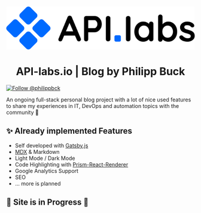 <p align="center">
  <a>
    <img alt="API-labs.io" src="src/images/api-labs-logo.png"/>
  </a>
</p>
<h1 align="center">
  API-labs.io | Blog by Philipp Buck
</h1>
<p>
  <a href="https://twitter.com/intent/follow?screen_name=philippbck">
    <img src="https://img.shields.io/twitter/follow/philippbck.svg?label=Follow%20@philippbck" alt="Follow @philippbck" />
  </a>
</p>

An ongoing full-stack personal blog project with a lot of nice used features to share my experiences in IT, DevOps and automation topics with the community 🙌

## ✨ Already implemented Features

- Self developed with [Gatsby.js](https://www.gatsbyjs.org/)
- [MDX](https://mdxjs.com/) & Markdown
- Light Mode / Dark Mode
- Code Highlighting with [Prism-React-Renderer](https://github.com/FormidableLabs/prism-react-renderer)
- Google Analytics Support
- SEO
- ... more is planned

## 🚧 Site is in Progress 🚧
